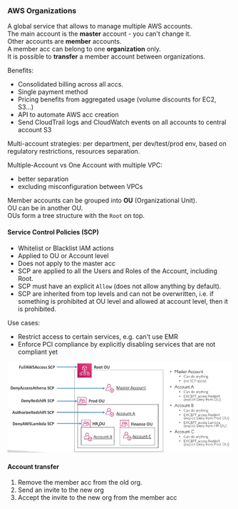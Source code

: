 ### AWS Organizations
A global service that allows to manage multiple AWS accounts.\
The main account is the **master** account - you can't change it.\
Other accounts are **member** accounts.\
A member acc can belong to one **organization** only.\
It is possible to **transfer** a member account between organizations.

Benefits:
* Consolidated billing across all accs. 
* Single payment method
* Pricing benefits from aggregated usage (volume discounts for EC2, S3...)
* API to automate AWS acc creation
* Send CloudTrail logs and CloudWatch events on all accounts to central account S3

Multi-account strategies: per department, per dev/test/prod env, based on regulatory restrictions, resources separation.

Multiple-Account vs One Account with multiple VPC:
* better separation
* excluding misconfiguration between VPCs

Member accounts can be grouped into **OU** (Organizational Unit).\
OU can be in another OU.\
OUs form a tree structure with the `Root` on top.

#### Service Control Policies (SCP)
* Whitelist or Blacklist IAM actions
* Applied to OU or Account level
* Does not apply to the master acc
* SCP are applied to all the Users and Roles of the Account, including Root.
* SCP must have an explicit `Allow` (does not allow anything by default).
* SCP are inherited from top levels and can not be overwritten,
i.e. if something is prohibited at OU level and allowed at account level, then it is prohibited.

Use cases:
* Restrict access to certain services, e.g. can't use EMR
* Enforce PCI compliance by explicitly disabling services that are not compliant yet

![](files/Organizations_SCP_hierarchy.png)

#### Account transfer
1. Remove the member acc from the old org.
2. Send an invite to the new org
3. Accept the invite to the new org from the member acc
